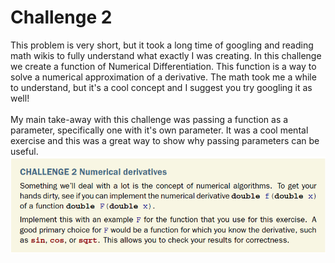 # Challenge 2
This problem is very short, but it took a long time of googling and reading math wikis to fully understand what exactly I was creating.
In this challenge we create a function of Numerical Differentiation. This function is a way to solve a numerical approximation of a derivative. The math took me a while to understand, but it's a cool concept and I suggest you try googling it as well!
<br>
<br>
My main take-away with this challenge was passing a function as a parameter, specifically one with it's own parameter. It was a cool mental exercise and this was a great way to show why passing parameters can be useful.
![Challenge 2](https://github.com/Zami77/Modern-C-Challenges/blob/master/Challenge%202/challenge%202.PNG)
